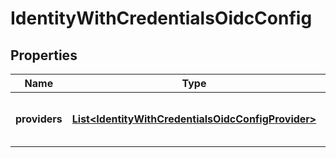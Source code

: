 

# IdentityWithCredentialsOidcConfig


## Properties

| Name | Type | Description | Notes |
|------------ | ------------- | ------------- | -------------|
|**providers** | [**List&lt;IdentityWithCredentialsOidcConfigProvider&gt;**](IdentityWithCredentialsOidcConfigProvider.md) | A list of OpenID Connect Providers |  [optional] |



